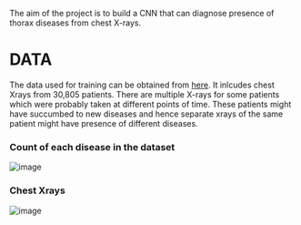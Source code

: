 The aim of the project is to build a CNN that can diagnose presence of thorax diseases from chest X-rays.
# DATA
The data used for training can be obtained from [here](https://www.kaggle.com/code/shashank069/chest-xray-classification/data). It inlcudes chest Xrays from 30,805 patients. There are multiple X-rays for some patients which were probably taken at different points of time. These patients might have succumbed to new diseases and hence separate xrays of the same patient might have presence of different diseases.
### Count of each disease in the dataset
![image](https://user-images.githubusercontent.com/98767932/161377893-d84559a2-29f1-4004-8288-8b68b778e126.png)
### Chest Xrays
![image](https://user-images.githubusercontent.com/98767932/161377729-6503f2b4-20c0-4bd1-9f91-6752d43f87ed.png)


